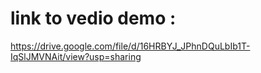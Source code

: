 # link to vedio demo :
https://drive.google.com/file/d/16HRBYJ_JPhnDQuLbIb1T-IqSlJMVNAit/view?usp=sharing
